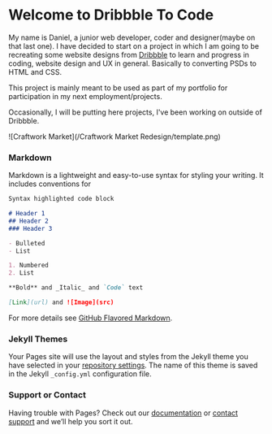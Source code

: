 # Welcome to Dribbble To Code

My name is Daniel, a junior web developer, coder and designer(maybe on that last one).
I have decided to start on a project in which I am going to be recreating some website designs from [Dribbble](https://dribbble.com) to learn and progress in coding, website design and UX in general. 
Basically to converting PSDs to HTML and CSS.

This project is mainly meant to be used as part of my portfolio for participation in my next employment/projects.

Occasionally, I will be putting here projects, I've been working on outside of Dribbble.

![Craftwork Market](/Craftwork Market Redesign/template.png)

### Markdown

Markdown is a lightweight and easy-to-use syntax for styling your writing. It includes conventions for

```markdown
Syntax highlighted code block

# Header 1
## Header 2
### Header 3

- Bulleted
- List

1. Numbered
2. List

**Bold** and _Italic_ and `Code` text

[Link](url) and ![Image](src)
```

For more details see [GitHub Flavored Markdown](https://guides.github.com/features/mastering-markdown/).

### Jekyll Themes

Your Pages site will use the layout and styles from the Jekyll theme you have selected in your [repository settings](https://github.com/Daniiik/DribbbleToCode/settings). The name of this theme is saved in the Jekyll `_config.yml` configuration file.

### Support or Contact

Having trouble with Pages? Check out our [documentation](https://help.github.com/categories/github-pages-basics/) or [contact support](https://github.com/contact) and we’ll help you sort it out.

